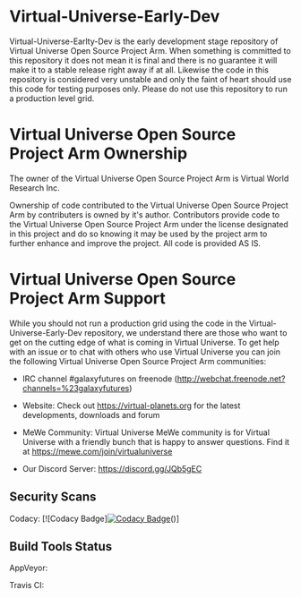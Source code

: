 # Virtual-Universe-Early-Dev
Virtual-Universe-Earlty-Dev is the early development stage repository of Virtual Universe Open Source Project Arm.  When something is committed to this repository it does not mean it is final and there is no guarantee it will make it to a stable release right away if at all.  Likewise the code in this repository is considered very unstable and only the faint of heart should use this code for testing purposes only.  Please do not use this repository to run a production level grid.  

# Virtual Universe Open Source Project Arm Ownership
The owner of the Virtual Universe Open Source Project Arm is Virtual World Research Inc.

Ownership of code contributed to the Virtual Universe Open Source Project Arm by contributers is owned by it's author.  Contributors provide code to the Virtual Universe Open Source Project Arm under the license designated in this project and do so knowing it may be used by the project arm to further enhance and improve the project.  All code is provided AS IS.

# Virtual Universe Open Source Project Arm Support
While you should not run a production grid using the code in the Virtual-Universe-Early-Dev repository, we understand there are those who want to get on the cutting edge of what is coming in Virtual Universe.  To get help with an issue or to chat with others who use Virtual Universe you can join the following Virtual Universe Open Source Project Arm communities:

* IRC channel #galaxyfutures on freenode (http://webchat.freenode.net?channels=%23galaxyfutures)

* Website: Check out https://virtual-planets.org for the latest developments, downloads and forum

* MeWe Community: Virtual Universe MeWe community is for Virtual Universe with a friendly bunch that is happy to answer questions. Find it at https://mewe.com/join/virtualuniverse

* Our Discord Server: https://discord.gg/JQb5gEC

## Security Scans

Codacy: [![Codacy Badge][![Codacy Badge](https://api.codacy.com/project/badge/Grade/a53f3b60757f463bb0fcca9253d1812d)](https://www.codacy.com/app/emperorstarfinder_2/Virtual-Universe-Early-Dev?utm_source=github.com&amp;utm_medium=referral&amp;utm_content=Virtual-Universe/Virtual-Universe-Early-Dev&amp;utm_campaign=Badge_Grade)()]

## Build Tools Status

AppVeyor:

Travis CI:
